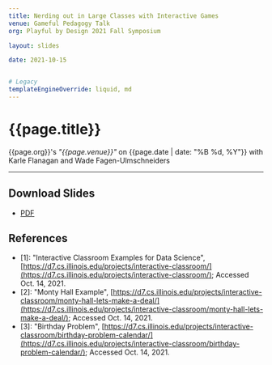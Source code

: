 ```yaml
---
title: Nerding out in Large Classes with Interactive Games 
venue: Gameful Pedagogy Talk
org: Playful by Design 2021 Fall Symposium

layout: slides

date: 2021-10-15


# Legacy
templateEngineOverride: liquid, md
---
```


# {{page.title}}
{{page.org}}'s *"{{page.venue}}"* on {{page.date | date: "%B %d, %Y"}} with Karle Flanagan and Wade Fagen-Ulmschneiders

<hr>

## Download Slides

- [PDF](waf_pbd21.pdf)

## References

- \[1\]: "Interactive Classroom Examples for Data Science", [https://d7.cs.illinois.edu/projects/interactive-classroom/](https://d7.cs.illinois.edu/projects/interactive-classroom/); Accessed Oct. 14, 2021.
- \[2\]: "Monty Hall Example", [https://d7.cs.illinois.edu/projects/interactive-classroom/monty-hall-lets-make-a-deal/](https://d7.cs.illinois.edu/projects/interactive-classroom/monty-hall-lets-make-a-deal/); Accessed Oct. 14, 2021.
- \[3\]: "Birthday Problem", [https://d7.cs.illinois.edu/projects/interactive-classroom/birthday-problem-calendar/](https://d7.cs.illinois.edu/projects/interactive-classroom/birthday-problem-calendar/); Accessed Oct. 14, 2021.
